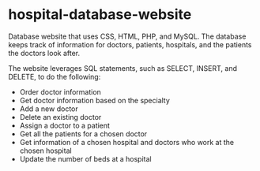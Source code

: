# hospital-database-website
Database website that uses CSS, HTML, PHP, and MySQL. The database keeps track of information for doctors, patients, hospitals, and the patients the doctors look after.

The website leverages SQL statements, such as SELECT, INSERT, and DELETE, to do the following:
* Order doctor information
* Get doctor information based on the specialty
* Add a new doctor
* Delete an existing doctor
* Assign a doctor to a patient
* Get all the patients for a chosen doctor
* Get information of a chosen hospital and doctors who work at the chosen hospital
* Update the number of beds at a hospital


